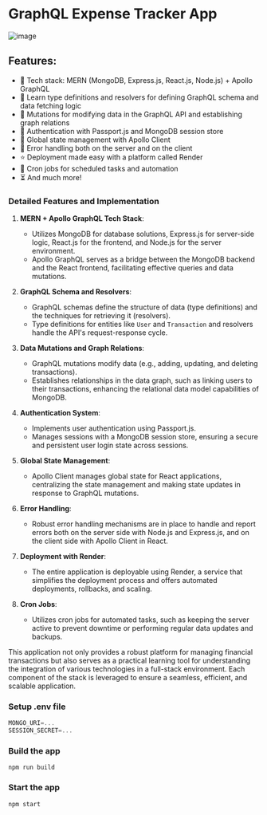 # GraphQL Expense Tracker App

![image](https://github.com/maesterfox/ExpenseTracker/assets/23552939/86550c59-5a39-4005-8e8a-a96f86ca5fd6)


## Features:

-   🌟 Tech stack: MERN (MongoDB, Express.js, React.js, Node.js) + Apollo GraphQL
-   📝 Learn type definitions and resolvers for defining GraphQL schema and data fetching logic
-   🔄 Mutations for modifying data in the GraphQL API and establishing graph relations
-   🎃 Authentication with Passport.js and MongoDB session store
-   🚀 Global state management with Apollo Client
-   🐞 Error handling both on the server and on the client
-   ⭐ Deployment made easy with a platform called Render
-   👾 Cron jobs for scheduled tasks and automation
-   ⏳ And much more!

### Detailed Features and Implementation

1. **MERN + Apollo GraphQL Tech Stack**:
   - Utilizes MongoDB for database solutions, Express.js for server-side logic, React.js for the frontend, and Node.js for the server environment.
   - Apollo GraphQL serves as a bridge between the MongoDB backend and the React frontend, facilitating effective queries and data mutations.

2. **GraphQL Schema and Resolvers**:
   - GraphQL schemas define the structure of data (type definitions) and the techniques for retrieving it (resolvers).
   - Type definitions for entities like `User` and `Transaction` and resolvers handle the API's request-response cycle.

3. **Data Mutations and Graph Relations**:
   - GraphQL mutations modify data (e.g., adding, updating, and deleting transactions).
   - Establishes relationships in the data graph, such as linking users to their transactions, enhancing the relational data model capabilities of MongoDB.

4. **Authentication System**:
   - Implements user authentication using Passport.js.
   - Manages sessions with a MongoDB session store, ensuring a secure and persistent user login state across sessions.

5. **Global State Management**:
   - Apollo Client manages global state for React applications, centralizing the state management and making state updates in response to GraphQL mutations.

6. **Error Handling**:
   - Robust error handling mechanisms are in place to handle and report errors both on the server side with Node.js and Express.js, and on the client side with Apollo Client in React.

7. **Deployment with Render**:
   - The entire application is deployable using Render, a service that simplifies the deployment process and offers automated deployments, rollbacks, and scaling.

8. **Cron Jobs**:
   - Utilizes cron jobs for automated tasks, such as keeping the server active to prevent downtime or performing regular data updates and backups.

This application not only provides a robust platform for managing financial transactions but also serves as a practical learning tool for understanding the integration of various technologies in a full-stack environment. Each component of the stack is leveraged to ensure a seamless, efficient, and scalable application.

### Setup .env file

```js
MONGO_URI=...
SESSION_SECRET=...
```

### Build the app

```shell
npm run build
```

### Start the app

```shell
npm start
```
